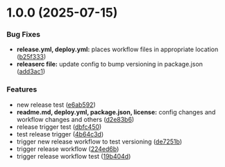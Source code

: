 # 1.0.0 (2025-07-15)


### Bug Fixes

* **release.yml, deploy.yml:** places workflow files in appropriate location ([b25f333](https://github.com/bilalstackio/semantic-release-starter-template/commit/b25f333139247b87dc619d258266d8ba94fc8134))
* **releaserc file:** update config to bump versioning in package.json ([add3ac1](https://github.com/bilalstackio/semantic-release-starter-template/commit/add3ac169aa899398d3eba0e0a22537618216c76))


### Features

* new release test ([e6ab592](https://github.com/bilalstackio/semantic-release-starter-template/commit/e6ab59293c3d655143ef91df423e5edf42c7f28f))
* **readme.md, deploy.yml, package.json, license:** config changes and workflow changes and others ([d2e83b6](https://github.com/bilalstackio/semantic-release-starter-template/commit/d2e83b604b7577e5972e3f0abd21f2dd8628b4e5))
* release trigger test ([dbfc450](https://github.com/bilalstackio/semantic-release-starter-template/commit/dbfc45007cd617d436cb0a54a2762d41a13786b8))
* test release trigger ([4b64c3d](https://github.com/bilalstackio/semantic-release-starter-template/commit/4b64c3d14b8a12f62d64f755f156010db7efed31))
* trigger new release workflow to test versioning ([de7251b](https://github.com/bilalstackio/semantic-release-starter-template/commit/de7251b45d5aa66366cb89eeaafd57fc0f7b3796))
* trigger release workflow ([224ed6b](https://github.com/bilalstackio/semantic-release-starter-template/commit/224ed6b64f3e431a805f4d6c6863c6fdb0c86358))
* trigger release workflow test ([19b404d](https://github.com/bilalstackio/semantic-release-starter-template/commit/19b404dad275fec6b3733be877b2ea927bf61b9d))
